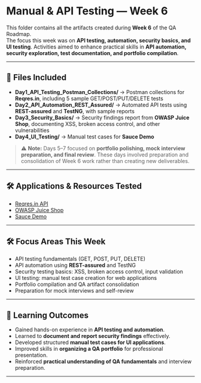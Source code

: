 # Manual & API Testing — Week 6

This folder contains all the artifacts created during **Week 6** of the QA Roadmap.  
The focus this week was on **API testing, automation, security basics, and UI testing**. Activities aimed to enhance practical skills in **API automation, security exploration, test documentation, and portfolio compilation**.

---

## 📂 Files Included

- **Day1_API_Testing_Postman_Collections/** → Postman collections for **Reqres.in**, including 5 sample GET/POST/PUT/DELETE tests  
- **Day2_API_Automation_REST_Assured/** → Automated API tests using **REST-assured** and **TestNG**, with sample reports  
- **Day3_Security_Basics/** → Security findings report from **OWASP Juice Shop**, documenting XSS, broken access control, and other vulnerabilities  
- **Day4_UI_Testing/** → Manual test cases for **Sauce Demo**  

> ⚠️ **Note:** Days 5–7 focused on **portfolio polishing, mock interview preparation, and final review**. These days involved preparation and consolidation of Week 6 work rather than creating new deliverables.

---

## 🛠️ Applications & Resources Tested

- [Reqres.in API](https://reqres.in/)  
- [OWASP Juice Shop](https://owasp-juice.shop/)  
- [Sauce Demo](https://www.saucedemo.com/)  

---

## 🛠️ Focus Areas This Week

- API testing fundamentals (GET, POST, PUT, DELETE)  
- API automation using **REST-assured** and TestNG  
- Security testing basics: XSS, broken access control, input validation  
- UI testing: manual test case creation for web applications  
- Portfolio compilation and QA artifact consolidation  
- Preparation for mock interviews and self-review  

---

## 🎯 Learning Outcomes

- Gained hands-on experience in **API testing and automation**.  
- Learned to **document and report security findings** effectively.  
- Developed structured **manual test cases for UI applications**.  
- Improved skills in **organizing a QA portfolio** for professional presentation.  
- Reinforced **practical understanding of QA fundamentals** and interview preparation.  

---